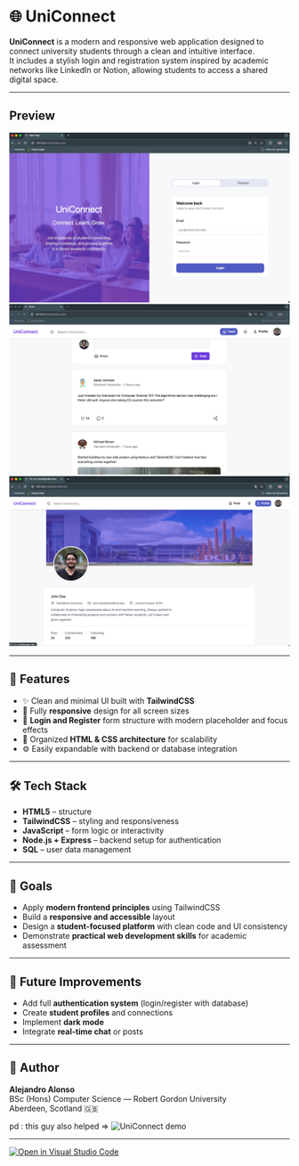 

# 🌐 UniConnect

**UniConnect** is a modern and responsive web application designed to connect university students through a clean and intuitive interface.  
It includes a stylish login and registration system inspired by academic networks like LinkedIn or Notion, allowing students to access a shared digital space.


---

## Preview
![Feed preview](public/images/readmeIMG/LogIn.png)
![Feed preview](public/images/readmeIMG/index.png)
![Feed preview](public/images/readmeIMG/profile.png)

---

## 🚀 Features
- ✨ Clean and minimal UI built with **TailwindCSS**
- 📱 Fully **responsive** design for all screen sizes
- 🔐 **Login and Register** form structure with modern placeholder and focus effects
- 🧱 Organized **HTML & CSS architecture** for scalability
- ⚙️ Easily expandable with backend or database integration

---

## 🛠️ Tech Stack
- **HTML5** – structure  
- **TailwindCSS** – styling and responsiveness  
- **JavaScript** – form logic or interactivity  
- **Node.js + Express** – backend setup for authentication  
- **SQL**  – user data management


---

## 🎯 Goals
- Apply **modern frontend principles** using TailwindCSS  
- Build a **responsive and accessible** layout  
- Design a **student-focused platform** with clean code and UI consistency  
- Demonstrate **practical web development skills** for academic assessment  

---

## 🧠 Future Improvements
- Add full **authentication system** (login/register with database)
- Create **student profiles** and connections
- Implement **dark mode**
- Integrate **real-time chat** or posts

---

## 👤 Author
**Alejandro Alonso**  
BSc (Hons) Computer Science — Robert Gordon University  
Aberdeen, Scotland 🇬🇧

pd : this guy also helped => 
![UniConnect demo](https://media3.giphy.com/media/v1.Y2lkPTc5MGI3NjExNTF5b3VqemRkc3E4cWd2dnd5OWxkdnBtbWVydDRoamg2cTNsMHRpOSZlcD12MV9pbnRlcm5hbF9naWZfYnlfaWQmY3Q9Zw/h1ZP8qqDKyNnW/giphy.gif)

---

[![Open in Visual Studio Code](https://classroom.github.com/assets/open-in-vscode-2e0aaae1b6195c2367325f4f02e2d04e9abb55f0b24a779b69b11b9e10269abc.svg)](https://classroom.github.com/online_ide?assignment_repo_id=21045192&assignment_repo_type=AssignmentRepo)

